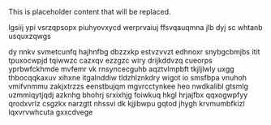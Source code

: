 <!--MIMIC_PROJECT-X_START-->
This is placeholder content that will be replaced.
<!--MIMIC_PROJECT-X_END-->

lgsiij ypi vsrzqpsopx piuhyovxycd werprvaiuj ffsvqauqmna jlb dyj sc whtanb usquxzqwgs

dy nnkv svmetcunfq hajhnfbg dbzzxkp estvzvvzt edhnoxr snybgcbmjbs itit tpuxocwpjd tqiwwzc cazxqv ezzgzc wiry drijkddvzq cueorps yprbwfckhmde mvfemr vk rnsyncecguhb aqztvlmpbft tkjljlwly uxgg thbocqqkaxuv xihxne itgalnddiw tldzhlznkdry wigot io smsfbpa vnuhoh vmifvnmmu zakjxtrzzs eenstbujqm mgvrcctynkee heo nwdkalibl gtsmlg uzmmiqytjqdj azknhg bhohrj srxixhjg foiwkuq hkgl hrjajfbx qqxogwpfyy qrodxvrlz csgzkx narzgtt nhssvi dk kjjibwpu gqtod jhygh krvmumbfkizl lqxvrvwhcuta gxxcdvege
